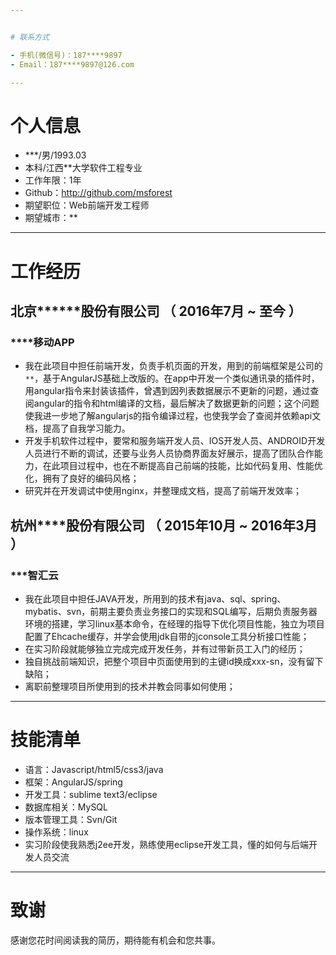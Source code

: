 ```yaml
---


# 联系方式

- 手机(微信号)：187****9897
- Email：187****9897@126.com 

---
```


# 个人信息

 - ***/男/1993.03
 - 本科/江西**大学软件工程专业 
 - 工作年限：1年
 - Github：http://github.com/msforest
 - 期望职位：Web前端开发工程师
 - 期望城市：**
 
---

# 工作经历

## 北京******股份有限公司 （ 2016年7月 ~ 至今 ）

### ****移动APP

- 我在此项目中担任前端开发，负责手机页面的开发，用到的前端框架是公司的`**`，基于AngularJS基础上改版的。在app中开发一个类似通讯录的插件时，用angular指令来封装该插件，曾遇到因列表数据展示不更新的问题，通过查阅angular的指令和html编译的文档，最后解决了数据更新的问题；这个问题使我进一步地了解angularjs的指令编译过程，也使我学会了查阅并依赖api文档，提高了自我学习能力。
- 开发手机软件过程中，要常和服务端开发人员、IOS开发人员、ANDROID开发人员进行不断的调试，还要与业务人员协商界面友好展示，提高了团队合作能力，在此项目过程中，也在不断提高自己前端的技能，比如代码复用、性能优化，拥有了良好的编码风格；
- 研究并在开发调试中使用nginx，并整理成文档，提高了前端开发效率；
 

## 杭州****股份有限公司 （ 2015年10月 ~ 2016年3月 ）

### ***智汇云

- 我在此项目中担任JAVA开发，所用到的技术有java、sql、spring、mybatis、svn，前期主要负责业务接口的实现和SQL编写，后期负责服务器环境的搭建，学习linux基本命令，在经理的指导下优化项目性能，独立为项目配置了Ehcache缓存，并学会使用jdk自带的jconsole工具分析接口性能；
- 在实习阶段就能够独立完成完成开发任务，并有过带新员工入门的经历；
- 独自挑战前端知识，把整个项目中页面使用到的主键id换成xxx-sn，没有留下缺陷；
- 离职前整理项目所使用到的技术并教会同事如何使用；

---

# 技能清单


- 语言：Javascript/html5/css3/java
- 框架：AngularJS/spring
- 开发工具：sublime text3/eclipse
- 数据库相关：MySQL
- 版本管理工具：Svn/Git
- 操作系统：linux
- 实习阶段使我熟悉j2ee开发，熟练使用eclipse开发工具，懂的如何与后端开发人员交流


---

# 致谢
感谢您花时间阅读我的简历，期待能有机会和您共事。
